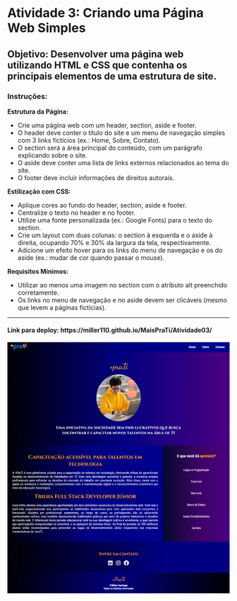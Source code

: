 <h1>Atividade 3: Criando uma Página Web Simples</h1>

<h2>Objetivo: Desenvolver uma página web utilizando HTML e CSS que contenha os principais elementos de uma estrutura de site.</h4>

<h3>Instruções:</h3>

<strong>Estrutura da Página:</strong>
- Crie uma página web com um header, section, aside e footer.
- O header deve conter o título do site e um menu de navegação simples com 3 links fictícios (ex.: Home, Sobre, Contato).
- O section será a área principal do conteúdo, com um parágrafo explicando sobre o site.
- O aside deve conter uma lista de links externos relacionados ao tema do site.
- O footer deve incluir informações de direitos autorais.


<strong>Estilização com CSS:</strong>
- Aplique cores ao fundo do header, section, aside e footer.
- Centralize o texto no header e no footer.
- Utilize uma fonte personalizada (ex.: Google Fonts) para o texto do section.
- Crie um layout com duas colunas: o section à esquerda e o aside à direita, ocupando 70% e 30% da largura da tela, respectivamente.
- Adicione um efeito hover para os links do menu de navegação e os do aside (ex.: mudar de cor quando passar o mouse).


<strong>Requisitos Mínimos:</strong>
- Utilizar ao menos uma imagem no section com o atributo alt preenchido corretamente.
- Os links no menu de navegação e no aside devem ser clicáveis (mesmo que levem a páginas fictícias).
<hr>

<h4>Link para deploy: https://miller110.github.io/MaisPraTi/Atividade03/</h4>

![alt text](img/page.png)